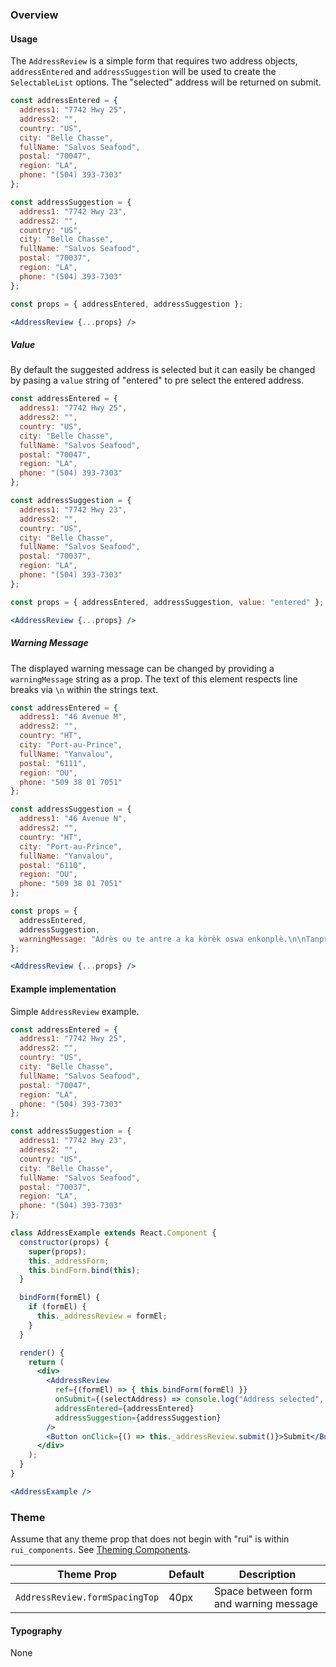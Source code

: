 ### Overview
#### Usage
The `AddressReview` is a simple form that requires two address objects, `addressEntered` and `addressSuggestion` will be used to create the `SelectableList` options. The "selected" address will be returned on submit.

```jsx
const addressEntered = {
  address1: "7742 Hwy 25",
  address2: "",
  country: "US",
  city: "Belle Chasse",
  fullName: "Salvos Seafood",
  postal: "70047",
  region: "LA",
  phone: "(504) 393-7303"
};

const addressSuggestion = {
  address1: "7742 Hwy 23",
  address2: "",
  country: "US",
  city: "Belle Chasse",
  fullName: "Salvos Seafood",
  postal: "70037",
  region: "LA",
  phone: "(504) 393-7303"
};

const props = { addressEntered, addressSuggestion };

<AddressReview {...props} />
```

##### Value
By default the suggested address is selected but it can easily be changed by pasing a `value` string of "entered" to pre select the entered address.
```jsx
const addressEntered = {
  address1: "7742 Hwy 25",
  address2: "",
  country: "US",
  city: "Belle Chasse",
  fullName: "Salvos Seafood",
  postal: "70047",
  region: "LA",
  phone: "(504) 393-7303"
};

const addressSuggestion = {
  address1: "7742 Hwy 23",
  address2: "",
  country: "US",
  city: "Belle Chasse",
  fullName: "Salvos Seafood",
  postal: "70037",
  region: "LA",
  phone: "(504) 393-7303"
};

const props = { addressEntered, addressSuggestion, value: "entered" };

<AddressReview {...props} />
```

##### Warning Message
The displayed warning message can be changed by providing a `warningMessage` string as a prop. The text of this element respects line breaks via `\n` within the strings text.
```jsx
const addressEntered = {
  address1: "46 Avenue M",
  address2: "",
  country: "HT",
  city: "Port-au-Prince",
  fullName: "Yanvalou",
  postal: "6111",
  region: "OU",
  phone: "509 38 01 7051"
};

const addressSuggestion = {
  address1: "46 Avenue N",
  address2: "",
  country: "HT",
  city: "Port-au-Prince",
  fullName: "Yanvalou",
  postal: "6110",
  region: "OU",
  phone: "509 38 01 7051"
};

const props = { 
  addressEntered, 
  addressSuggestion, 
  warningMessage: "Adrès ou te antre a ka kòrèk oswa enkonplè.\n\nTanpri revize sijesyon nou anba a, epi chwazi ki vèsyon ou ta renmen itilize. Erè yo montre nan wouj." 
};

<AddressReview {...props} />
```

#### Example implementation
Simple `AddressReview` example.
```jsx
const addressEntered = {
  address1: "7742 Hwy 25",
  address2: "",
  country: "US",
  city: "Belle Chasse",
  fullName: "Salvos Seafood",
  postal: "70047",
  region: "LA",
  phone: "(504) 393-7303"
};

const addressSuggestion = {
  address1: "7742 Hwy 23",
  address2: "",
  country: "US",
  city: "Belle Chasse",
  fullName: "Salvos Seafood",
  postal: "70037",
  region: "LA",
  phone: "(504) 393-7303"
};

class AddressExample extends React.Component {
  constructor(props) {
    super(props);
    this._addressForm;
    this.bindForm.bind(this);
  }

  bindForm(formEl) {
    if (formEl) {
      this._addressReview = formEl;
    }
  }

  render() {
    return (
      <div>
        <AddressReview
          ref={(formEl) => { this.bindForm(formEl) }}
          onSubmit={(selectAddress) => console.log("Address selected", selectAddress)}
          addressEntered={addressEntered}
          addressSuggestion={addressSuggestion}
        />
        <Button onClick={() => this._addressReview.submit()}>Submit</Button>
      </div>
    );
  }
}

<AddressExample />
```

### Theme

Assume that any theme prop that does not begin with "rui" is within `rui_components`. See [Theming Components](./#!/Theming%20Components).

| Theme Prop                     | Default | Description                            |
| ------------------------------ | ------- | -------------------------------------- |
| `AddressReview.formSpacingTop` | 40px    | Space between form and warning message |

#### Typography

None